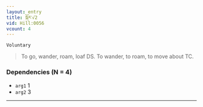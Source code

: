 ```yaml
---
layout: entry
title: སྐོར་√2
vid: Hill:0056
vcount: 4
---
```

`Voluntary` 
> To go, wander, roam, loaf DS\.
 To wander, to roam, to move about TC\.

### Dependencies (N = 4)
* `arg1` 1
* `arg2` 3

---

